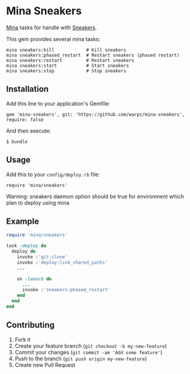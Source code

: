 # Mina Sneakers

[Mina](https://github.com/nadarei/mina) tasks for handle with
[Sneakers](https://github.com/jondot/sneakers).

This gem provides several mina tasks:

    mina sneakers:kill            # Kill sneakers
    mina sneakers:phased_restart  # Restart sneakers (phased restart)
    mina sneakers:restart         # Restart sneakers
    mina sneakers:start           # Start sneakers
    mina sneakers:stop            # Stop sneakers

## Installation

Add this line to your application's Gemfile:

    gem 'mina-sneakers', git: 'https://github.com/warpc/mina-sneakers', require: false

And then execute:

    $ bundle

## Usage

Add this to your `config/deploy.rb` file:

    require 'mina/sneakers'

Warning: sneakers daemon option should be true for environment which
plan to deploy using mina

## Example
```ruby
require 'mina/sneakers'

task :deploy do
  deploy do
    invoke :'git:clone'
    invoke :'deploy:link_shared_paths'
    ...

    on :launch do
      ...
      invoke :'sneakers:phased_restart'
    end
  end
end
```

## Contributing

1. Fork it
2. Create your feature branch (`git checkout -b my-new-feature`)
3. Commit your changes (`git commit -am 'Add some feature'`)
4. Push to the branch (`git push origin my-new-feature`)
5. Create new Pull Request
